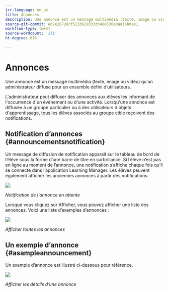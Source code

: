 ```yaml
---
jcr-language: en_us
title: Annonces
description: Une annonce est un message multimédia (texte, image ou vidéo) qu’un administrateur diffuse pour un ensemble défini d’utilisateurs.
source-git-commit: ed7e28720cf521b629333dc48e530e0aa16b0ae1
workflow-type: tm+mt
source-wordcount: '171'
ht-degree: 61%

---
```




# Annonces

Une annonce est un message multimédia (texte, image ou vidéo) qu’un administrateur diffuse pour un ensemble défini d’utilisateurs.

L&#39;administrateur peut diffuser des annonces aux élèves les informant de l&#39;occurrence d&#39;un événement ou d&#39;une activité. Lorsqu&#39;une annonce est diffusée à un groupe particulier ou à des utilisateurs d&#39;objets d&#39;apprentissage, tous les élèves associés au groupe cible reçoivent des notifications.

## Notification d’annonces {#announcementsnotification}

Un message de diffusion de notification apparaît sur le tableau de bord de l’élève sous la forme d’une barre de titre en surbrillance. Si l’élève n’est pas en ligne au moment de l’annonce, une notification s’affiche chaque fois qu’il se connecte dans l’application Learning Manager. Les élèves peuvent également afficher les anciennes annonces à partir des notifications.

![](assets/pending-announcements.png)

*Notification de l&#39;annonce en attente*

Lorsque vous cliquez sur Afficher, vous pouvez afficher une liste des annonces. Voici une liste d’exemples d’annonces :

![](assets/learner-announcements-list.png)

*Afficher toutes les annonces*

## Un exemple d’annonce {#asampleannouncement}

Un exemple d’annonce est illustré ci-dessous pour référence.

![](assets/announcement-details.png)

*Afficher les détails d’une annonce*

